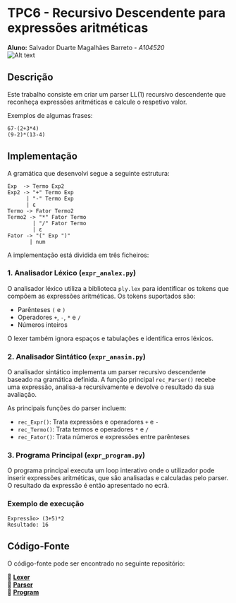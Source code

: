 # TPC6 - Recursivo Descendente para expressões aritméticas

**Aluno:** Salvador Duarte Magalhães Barreto - *A104520*  
![Alt text](https://github.com/R7ptide/EngWeb2025-A104520/blob/main/image.png)

## Descrição  

Este trabalho consiste em criar um parser LL(1) recursivo descendente que reconheça expressões aritméticas e calcule o respetivo valor.

Exemplos de algumas frases:

```2+3
67-(2+3*4)
(9-2)*(13-4)
```

## Implementação
A gramática que desenvolvi segue a seguinte estrutura:
```
Exp  -> Termo Exp2
Exp2 -> "+" Termo Exp 
      | "-" Termo Exp 
      | ε
Termo -> Fator Termo2
Termo2 -> "*" Fator Termo 
        | "/" Fator Termo
        | ε
Fator -> "(" Exp ")"
       | num
```  

A implementação está dividida em três ficheiros:

### 1. Analisador Léxico (`expr_analex.py`)

O analisador léxico utiliza a biblioteca `ply.lex` para identificar os tokens que compõem as expressões aritméticas. Os tokens suportados são:

- Parênteses `(` e `)`
- Operadores `+`, `-`, `*` e `/`
- Números inteiros

O lexer também ignora espaços e tabulações e identifica erros léxicos.

### 2. Analisador Sintático (`expr_anasin.py`)

O analisador sintático implementa um parser recursivo descendente baseado na gramática definida. A função principal `rec_Parser()` recebe uma expressão, analisa-a recursivamente e devolve o resultado da sua avaliação.

As principais funções do parser incluem:

- `rec_Expr()`: Trata expressões e operadores `+` e `-`
- `rec_Termo()`: Trata termos e operadores `*` e `/`
- `rec_Fator()`: Trata números e expressões entre parênteses

### 3. Programa Principal (`expr_program.py`)

O programa principal executa um loop interativo onde o utilizador pode inserir expressões aritméticas, que são analisadas e calculadas pelo parser. O resultado da expressão é então apresentado no ecrã.

### Exemplo de execução
```
Expressão> (3+5)*2
Resultado: 16
```

## Código-Fonte  

O código-fonte pode ser encontrado no seguinte repositório:  

📌 [**Lexer**](https://github.com/R7ptide/PL2025-A104520/blob/main/TPC6/expr_analex.py)  
📌 [**Parser**](https://github.com/R7ptide/PL2025-A104520/blob/main/TPC6/expr_anasin.py)  
📌 [**Program**](https://github.com/R7ptide/PL2025-A104520/blob/main/TPC6/expr_program.py)  
